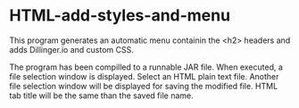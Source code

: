 # HTML-add-styles-and-menu
This program generates an automatic menu containin the &lt;h2> headers and adds Dillinger.io and custom CSS.

The program has been compilled to a runnable JAR file. When executed, a file selection window is displayed. Select an HTML plain text file. Another file selection window will be displayed for saving the modified file. HTML tab title will be the same than the saved file name.
